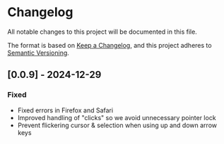 # Changelog

All notable changes to this project will be documented in this file.

The format is based on [Keep a Changelog](https://keepachangelog.com/en/1.0.0/),
and this project adheres to [Semantic Versioning](https://semver.org/spec/v2.0.0.html).

## [0.0.9] - 2024-12-29

### Fixed

- Fixed errors in Firefox and Safari
- Improved handling of "clicks" so we avoid unnecessary pointer lock
- Prevent flickering cursor & selection when using up and down arrow keys
